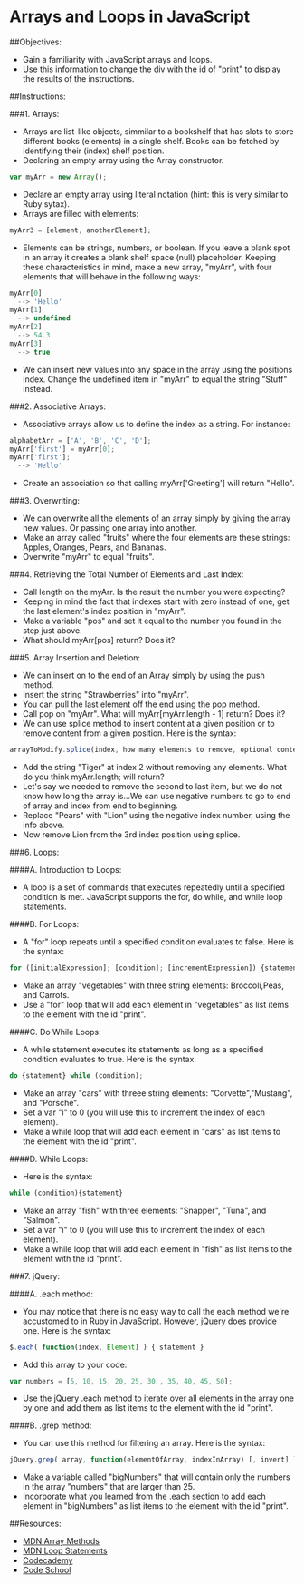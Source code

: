 # Arrays and Loops in JavaScript

##Objectives:

*  Gain a familiarity with JavaScript arrays and loops.
*  Use this information to change the div with the id of "print" to display the results of the instructions.

##Instructions:

###1. Arrays:

*  Arrays are list-like objects, simmilar to a bookshelf that has slots to store different books (elements) in a single shelf. Books can be fetched by identifying their (index) shelf position.
*  Declaring an empty array using the Array constructor.
```javascript
var myArr = new Array();
```
*  Declare an empty array using literal notation (hint: this is very similar to Ruby sytax).
*  Arrays are filled with elements:
```javascript
myArr3 = [element, anotherElement];
```
*  Elements can be strings, numbers, or boolean. If you leave a blank spot in an array it creates a blank shelf space (null) placeholder. Keeping these characteristics in mind, make a new array, "myArr", with four elements that will behave in the following ways:
```javascript
myArr[0]
  --> 'Hello'
myArr[1]
  --> undefined
myArr[2]
  --> 54.3
myArr[3]
  --> true
```
*  We can insert new values into any space in the array using the positions index. Change the undefined item in "myArr" to equal the string "Stuff" instead.

###2. Associative Arrays:
*  Associative arrays allow us to define the index as a string. For instance:
```javascript
alphabetArr = ['A', 'B', 'C', 'D'];
myArr['first'] = myArr[0];
myArr['first'];
  --> 'Hello'
```
*  Create an association so that calling myArr['Greeting'] will return "Hello".

###3. Overwriting:
*  We can overwrite all the elements of an array simply by giving the array new values. Or passing one array into another.
*  Make an array called "fruits" where the four elements are these strings: Apples, Oranges, Pears, and Bananas.
*  Overwrite "myArr" to equal "fruits".

###4. Retrieving the Total Number of Elements and Last Index:
*  Call length on the myArr. Is the result the number you were expecting?
*  Keeping in mind the fact that indexes start with zero instead of one, get the last element's index position in "myArr".
*  Make a variable "pos" and set it equal to the number you found in the step just above.
*  What should myArr[pos] return? Does it?

###5. Array Insertion and Deletion:
*  We can insert on to the end of an Array simply by using the push method.
*  Insert the string "Strawberries" into "myArr".
*  You can pull the last element off the end using the pop method.
*  Call pop on "myArr". What will myArr[myArr.length - 1] return? Does it?
*  We can use splice method to insert content at a given position or to remove content from a given position. Here is the syntax:
```javascript
arrayToModify.splice(index, how many elements to remove, optional content to add);
```
*  Add the string "Tiger" at index 2 without removing any elements. What do you think myArr.length; will return?
*  Let's say we needed to remove the second to last item, but we do not know how long the array is...We can use negative numbers to go to end of array and index from end to beginning.
*  Replace "Pears" with "Lion" using the negative index number, using the info above.
*  Now remove Lion from the 3rd index position using splice.

###6. Loops:

####A. Introduction to Loops:
*  A loop is a set of commands that executes repeatedly until a specified condition is met. JavaScript supports the for, do while, and while loop statements.

####B. For Loops:
*  A "for" loop repeats until a specified condition evaluates to false. Here is the syntax:
```javascript
for ([initialExpression]; [condition]; [incrementExpression]) {statement}
```
*  Make an array "vegetables" with three string elements: Broccoli,Peas, and Carrots.
*  Use a "for" loop that will add each element in "vegetables" as list items to the element with the id "print".

####C. Do While Loops:
*  A while statement executes its statements as long as a specified condition evaluates to true. Here is the syntax:
```javascript
do {statement} while (condition);
```
*  Make an array "cars" with threee string elements: "Corvette","Mustang", and "Porsche".
*  Set a var "i" to 0 (you will use this to increment the index of each element).
*  Make a while loop that will add each element in "cars" as list items to the element with the id "print".

####D. While Loops:
*  Here is the syntax:
```javascript
while (condition){statement}
```
*  Make an array "fish" with three elements: "Snapper", "Tuna", and "Salmon".
*  Set a var "i" to 0 (you will use this to increment the index of each element).
*  Make a while loop that will add each element in "fish" as list items to the element with the id "print".

###7. jQuery:

####A. .each method:
*  You may notice that there is no easy way to call the each method we're accustomed to in Ruby in JavaScript. However, jQuery does provide one. Here is the syntax:
```javascript
$.each( function(index, Element) ) { statement }
```
*  Add this array to your code:
```javascript
var numbers = [5, 10, 15, 20, 25, 30 , 35, 40, 45, 50];
```
*  Use the jQuery .each method to iterate over all elements in the array one by one and add them as list items to the element with the id "print".

####B. .grep method:
*  You can use this method for filtering an array. Here is the syntax:
```javascript
jQuery.grep( array, function(elementOfArray, indexInArray) [, invert] )
``` 
*  Make a variable called "bigNumbers" that will contain only the numbers in the array "numbers" that are larger than 25.
*  Incorporate what you learned from the .each section to add each element in "bigNumbers" as list items to the element with the id "print".

##Resources:
* [MDN Array Methods](https://developer.mozilla.org/en-US/docs/JavaScript/Reference/Global_Objects/Array)
* [MDN Loop Statements](https://developer.mozilla.org/en-US/docs/JavaScript/Guide/Statements)
* [Codecademy](http://www.codecademy.com/tracks/javascript)
* [Code School](https://www.codeschool.com/paths/javascript)
